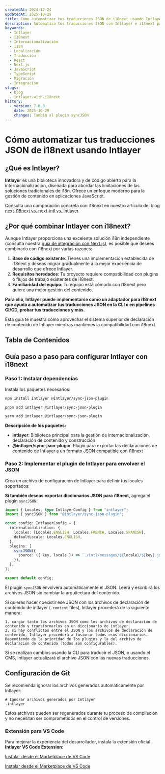 ```yaml
---
createdAt: 2024-12-24
updatedAt: 2025-10-29
title: Cómo automatizar tus traducciones JSON de i18next usando Intlayer
description: Automatiza tus traducciones JSON con Intlayer e i18next para una internacionalización mejorada en aplicaciones JavaScript.
keywords:
  - Intlayer
  - i18next
  - Internacionalización
  - i18n
  - Localización
  - Traducción
  - React
  - Next.js
  - JavaScript
  - TypeScript
  - Migración
  - Integración
slugs:
  - blog
  - intlayer-with-i18next
history:
  - version: 7.0.0
    date: 2025-10-29
    changes: Cambio al plugin syncJSON
---
```


# Cómo automatizar tus traducciones JSON de i18next usando Intlayer

## ¿Qué es Intlayer?

**Intlayer** es una biblioteca innovadora y de código abierto para la internacionalización, diseñada para abordar las limitaciones de las soluciones tradicionales de i18n. Ofrece un enfoque moderno para la gestión de contenido en aplicaciones JavaScript.

Consulta una comparación concreta con i18next en nuestro artículo del blog [next-i18next vs. next-intl vs. Intlayer](https://github.com/aymericzip/intlayer/blob/main/docs/blog/es/next-i18next_vs_next-intl_vs_intlayer.md).

## ¿Por qué combinar Intlayer con i18next?

Aunque Intlayer proporciona una excelente solución i18n independiente (consulta nuestra [guía de integración con Next.js](https://github.com/aymericzip/intlayer/blob/main/docs/docs/es/intlayer_with_nextjs_16.md)), es posible que desees combinarlo con i18next por varias razones:

1. **Base de código existente**: Tienes una implementación establecida de i18next y deseas migrar gradualmente a la mejor experiencia de desarrollo que ofrece Intlayer.
2. **Requisitos heredados**: Tu proyecto requiere compatibilidad con plugins o flujos de trabajo existentes de i18next.
3. **Familiaridad del equipo**: Tu equipo está cómodo con i18next pero quiere una mejor gestión del contenido.

**Para ello, Intlayer puede implementarse como un adaptador para i18next que ayuda a automatizar tus traducciones JSON en la CLI o en pipelines CI/CD, probar tus traducciones y más.**

Esta guía te muestra cómo aprovechar el sistema superior de declaración de contenido de Intlayer mientras mantienes la compatibilidad con i18next.

## Tabla de Contenidos

<TOC/>

## Guía paso a paso para configurar Intlayer con i18next

### Paso 1: Instalar dependencias

Instala los paquetes necesarios:

```bash packageManager="npm"
npm install intlayer @intlayer/sync-json-plugin
```

```bash packageManager="pnpm"
pnpm add intlayer @intlayer/sync-json-plugin
```

```bash packageManager="yarn"
yarn add intlayer @intlayer/sync-json-plugin
```

**Descripción de los paquetes:**

- **intlayer**: Biblioteca principal para la gestión de internacionalización, declaración de contenido y construcción
- **@intlayer/sync-json-plugin**: Plugin para exportar las declaraciones de contenido de Intlayer a un formato JSON compatible con i18next

### Paso 2: Implementar el plugin de Intlayer para envolver el JSON

Crea un archivo de configuración de Intlayer para definir tus locales soportados:

**Si también deseas exportar diccionarios JSON para i18next**, agrega el plugin `syncJSON`:

```typescript fileName="intlayer.config.ts"
import { Locales, type IntlayerConfig } from "intlayer";
import { syncJSON } from "@intlayer/sync-json-plugin";

const config: IntlayerConfig = {
  internationalization: {
    locales: [Locales.ENGLISH, Locales.FRENCH, Locales.SPANISH],
    defaultLocale: Locales.ENGLISH,
  },
  plugins: [
    syncJSON({
      source: ({ key, locale }) => `./intl/messages/${locale}/${key}.json`,
    }),
  ],
};

export default config;
```

El plugin `syncJSON` envolverá automáticamente el JSON. Leerá y escribirá los archivos JSON sin cambiar la arquitectura del contenido.

Si quieres hacer coexistir ese JSON con los archivos de declaración de contenido de intlayer (`.content` files), Intlayer procederá de la siguiente manera:

    1. cargar tanto los archivos JSON como los archivos de declaración de contenido y transformarlos en un diccionario de intlayer.
    2. si hay conflictos entre el JSON y los archivos de declaración de contenido, Intlayer procederá a fusionar todos esos diccionarios. Dependiendo de la prioridad de los plugins y la del archivo de declaración de contenido (todos son configurables).

Si se realizan cambios usando la CLI para traducir el JSON, o usando el CMS, Intlayer actualizará el archivo JSON con las nuevas traducciones.

## Configuración de Git

Se recomienda ignorar los archivos generados automáticamente por Intlayer:

```plaintext fileName=".gitignore"
# Ignorar archivos generados por Intlayer
.intlayer
```

Estos archivos pueden ser regenerados durante tu proceso de compilación y no necesitan ser comprometidos en el control de versiones.

### Extensión para VS Code

Para mejorar la experiencia del desarrollador, instala la extensión oficial **Intlayer VS Code Extension**:

[Instalar desde el Marketplace de VS Code](https://marketplace.visualstudio.com/items?itemName=intlayer.intlayer-vs-code-extension)

[Instalar desde el Marketplace de VS Code](https://marketplace.visualstudio.com/items?itemName=intlayer.intlayer-vs-code-extension)

